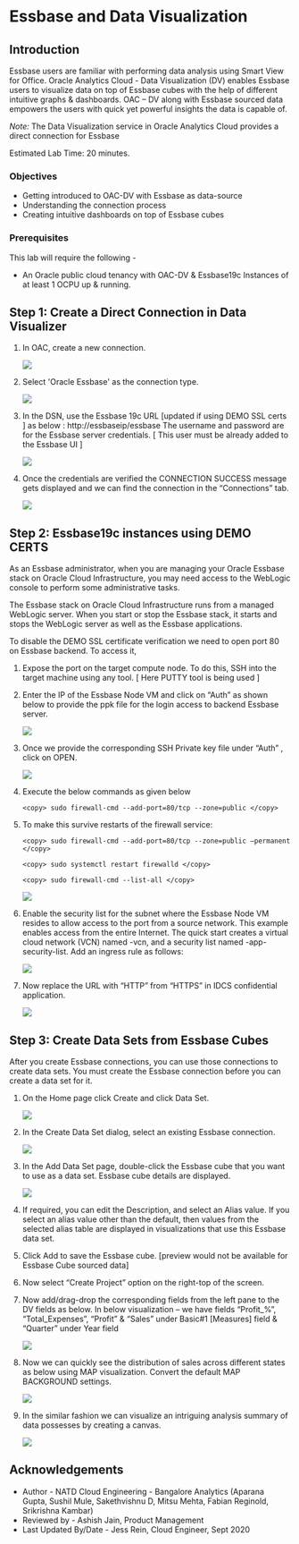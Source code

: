 # Essbase and Data Visualization

## Introduction

Essbase users are familiar with performing data analysis using Smart View for Office. Oracle Analytics Cloud - Data Visualization (DV) enables Essbase users to visualize data on top of Essbase cubes with the help of different intuitive graphs & dashboards. OAC – DV along with Essbase sourced data empowers the users with quick yet powerful insights the data is capable of.  

*Note:* The Data Visualization service in Oracle Analytics Cloud provides a direct connection for Essbase

Estimated Lab Time: 20 minutes.

### Objectives

* Getting introduced to OAC-DV with Essbase as data-source
* Understanding the connection process
* Creating intuitive dashboards on top of Essbase cubes

### Prerequisites

This lab will require the following -

*	An Oracle public cloud tenancy with OAC-DV & Essbase19c Instances of at least 1 OCPU up & running.


## **Step 1:** Create a Direct Connection in Data Visualizer

1. In OAC, create a new connection.

    ![](./images/image18_1.png "")

2. Select 'Oracle Essbase' as the connection type.

    ![](./images/image18_2.png "")

3. In the DSN, use the Essbase 19c URL [updated if using DEMO SSL certs ] as below :
http://essbaseip/essbase
The username and password are for the Essbase server credentials. [ This user must be already added to the Essbase UI ]

    ![](./images/image18_3.png "")

4. Once the credentials are verified the CONNECTION SUCCESS message gets displayed and we can find the connection in the “Connections” tab.

    ![](./images/image18_4.png "")

## **Step 2:** Essbase19c instances using DEMO CERTS

As an Essbase administrator, when you are managing your Oracle Essbase stack on Oracle Cloud Infrastructure, you may need access to the WebLogic console to perform some administrative tasks.

The Essbase stack on Oracle Cloud Infrastructure runs from a managed WebLogic server. When you start or stop the Essbase stack, it starts and stops the WebLogic server as well as the Essbase applications.

To disable the DEMO SSL certificate verification we need to open port 80 on Essbase backend. To access it,

1.	Expose the port on the target compute node. To do this, SSH into the target machine  using any tool. [ Here PUTTY tool is being used ]

2.	Enter the IP of the Essbase Node VM and click on “Auth” as shown below to provide the ppk file for the login access to backend Essbase server.

    ![](./images/image18_5.png "")

3.	Once we provide the corresponding SSH Private key file under “Auth” , click on OPEN.

    ![](./images/image18_6.png "")

4.	Execute the below commands as given below

    ```
    <copy> sudo firewall-cmd --add-port=80/tcp --zone=public </copy>
    ```

5. To make this survive restarts of the firewall service:

    ```
    <copy> sudo firewall-cmd --add-port=80/tcp --zone=public –permanent </copy>
    ```

    ```
    <copy> sudo systemctl restart firewalld </copy>
    ```

    ```
    <copy> sudo firewall-cmd --list-all </copy>
    ```

    ![](./images/image18_7.png "")

6.  Enable the security list for the subnet where the Essbase Node VM resides to allow access to the port from a source network. This example enables access from the entire Internet. The quick start creates a virtual cloud network (VCN) named <prefix>-vcn, and a security list named <prefix>-app-security-list. Add an ingress rule as follows:

    ![](./images/image18_8.png "")

7. Now replace the URL with “HTTP” from “HTTPS” in IDCS confidential application.

    ![](./images/image18_9.png "")

## **Step 3:** Create Data Sets from Essbase Cubes

After you create Essbase connections, you can use those connections to create data sets. You must create the Essbase connection before you can create a data set for it.

1.	On the Home page click Create and click Data Set.

    ![](./images/image18_10.png "")

2.	In the Create Data Set dialog, select an existing Essbase connection.

    ![](./images/image18_11.png "")

3.	In the Add Data Set page, double-click the Essbase cube that you want to use as a data set. Essbase cube details are displayed.

    ![](./images/image18_12.png "")

4.	If required, you can edit the Description, and select an Alias value. If you select an alias value other than the default, then values from the selected alias table are displayed in visualizations that use this Essbase data set.

5.	Click Add to save the Essbase cube. [preview would not be available for Essbase Cube sourced data]

6.	Now select “Create Project” option on the right-top of the screen.

7.	Now add/drag-drop the corresponding fields from the left pane to the DV fields as below. In below visualization – we have fields “Profit_%”, “Total_Expenses”, “Profit” & “Sales” under Basic#1 [Measures] field & “Quarter” under Year field      

    ![](./images/image18_13.png "")

8.	Now we can quickly see the distribution of sales across different states as below using MAP visualization. Convert the default MAP BACKGROUND settings.

    ![](./images/image18_14.png "")

9.	In the similar fashion we can visualize an intriguing analysis summary of data possesses by creating a canvas.

    ![](./images/image18_15.png "")

## Acknowledgements

* Author - NATD Cloud Engineering - Bangalore Analytics (Aparana Gupta, Sushil Mule, Sakethvishnu D, Mitsu Mehta, Fabian Reginold, Srikrishna Kambar)
* Reviewed by - Ashish Jain, Product Management
* Last Updated By/Date - Jess Rein, Cloud Engineer, Sept 2020
